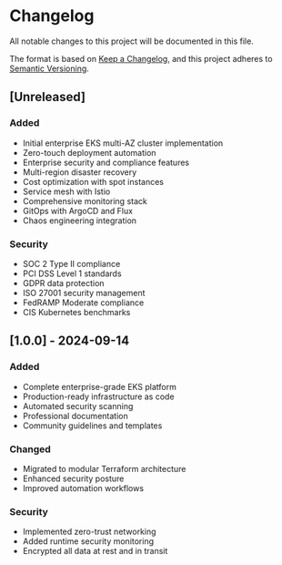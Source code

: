 # Changelog

All notable changes to this project will be documented in this file.

The format is based on [Keep a Changelog](https://keepachangelog.com/en/1.0.0/),
and this project adheres to [Semantic Versioning](https://semver.org/spec/v2.0.0.html).

## [Unreleased]

### Added
- Initial enterprise EKS multi-AZ cluster implementation
- Zero-touch deployment automation
- Enterprise security and compliance features
- Multi-region disaster recovery
- Cost optimization with spot instances
- Service mesh with Istio
- Comprehensive monitoring stack
- GitOps with ArgoCD and Flux
- Chaos engineering integration

### Security
- SOC 2 Type II compliance
- PCI DSS Level 1 standards
- GDPR data protection
- ISO 27001 security management
- FedRAMP Moderate compliance
- CIS Kubernetes benchmarks

## [1.0.0] - 2024-09-14

### Added
- Complete enterprise-grade EKS platform
- Production-ready infrastructure as code
- Automated security scanning
- Professional documentation
- Community guidelines and templates

### Changed
- Migrated to modular Terraform architecture
- Enhanced security posture
- Improved automation workflows

### Security
- Implemented zero-trust networking
- Added runtime security monitoring
- Encrypted all data at rest and in transit